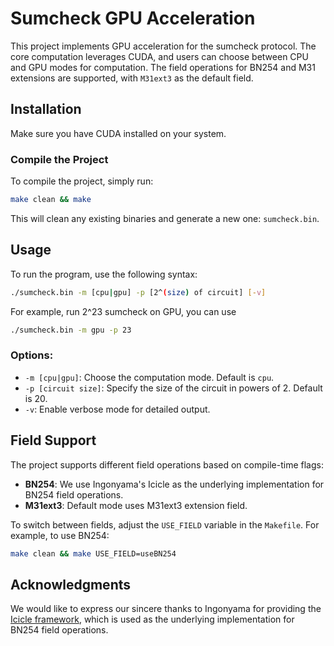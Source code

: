 # Sumcheck GPU Acceleration

This project implements GPU acceleration for the sumcheck protocol. The core computation leverages CUDA, and users can choose between CPU and GPU modes for computation. The field operations for BN254 and M31 extensions are supported, with `M31ext3` as the default field. 

## Installation

Make sure you have CUDA installed on your system.

### Compile the Project

To compile the project, simply run:

```bash
make clean && make
```

This will clean any existing binaries and generate a new one: `sumcheck.bin`.

## Usage

To run the program, use the following syntax:

```bash
./sumcheck.bin -m [cpu|gpu] -p [2^(size) of circuit] [-v]
```

For example, run 2^23 sumcheck on GPU, you can use

```bash
./sumcheck.bin -m gpu -p 23
```

### Options:
- `-m [cpu|gpu]`: Choose the computation mode. Default is `cpu`.
- `-p [circuit size]`: Specify the size of the circuit in powers of 2. Default is 20.
- `-v`: Enable verbose mode for detailed output.

## Field Support

The project supports different field operations based on compile-time flags:
- **BN254**: We use Ingonyama's Icicle as the underlying implementation for BN254 field operations.
- **M31ext3**: Default mode uses M31ext3 extension field.

To switch between fields, adjust the `USE_FIELD` variable in the `Makefile`. For example, to use BN254:

```bash
make clean && make USE_FIELD=useBN254
```

## Acknowledgments

We would like to express our sincere thanks to Ingonyama for providing the [Icicle framework](https://github.com/ingonyama-zk/icicle), which is used as the underlying implementation for BN254 field operations.
